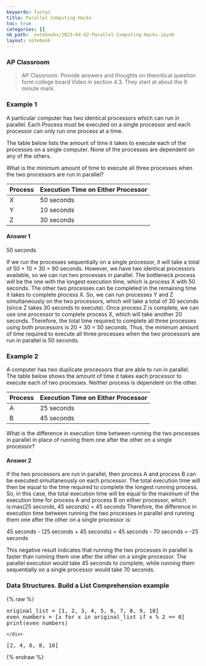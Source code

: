 ```yaml
---
keywords: fastai
title: Parallel Computing Hacks
toc: true
categories: []
nb_path: _notebooks/2023-04-02-Parallel-Computing-Hacks.ipynb
layout: notebook
---
```


<!--
#################################################
### THIS FILE WAS AUTOGENERATED! DO NOT EDIT! ###
#################################################
# file to edit: _notebooks/2023-04-02-Parallel-Computing-Hacks.ipynb
-->

<div class="container" id="notebook-container">
        
<div class="cell border-box-sizing text_cell rendered"><div class="inner_cell">
<div class="text_cell_render border-box-sizing rendered_html">
<h3 id="AP-Classroom">AP Classroom<a class="anchor-link" href="#AP-Classroom"> </a></h3><blockquote><p>AP Classroom. Provide answers and thoughts on theoritical question form college board Video in section 4.3.  They start at about the 9 minute mark.</p>
</blockquote>
<h3 id="Example-1">Example 1<a class="anchor-link" href="#Example-1"> </a></h3><p>A particular computer has two identical processors which can run in parallel. Each Process must be executed on a single processor and each processor can only run one process at a time.</p>
<p>The table below lists the amount of time it takes to execute each of the processes on a single computer. None of the processes are dependent on any of the others.</p>
<p>What is the minimum amount of time to execute all three processes when the two processors are run in parallel?</p>
<table>
<thead><tr>
<th>Process</th>
<th>Execution Time on Either Processor</th>
</tr>
</thead>
<tbody>
<tr>
<td>X</td>
<td>50 seconds</td>
</tr>
<tr>
<td>Y</td>
<td>10 seconds</td>
</tr>
<tr>
<td>Z</td>
<td>30 seconds</td>
</tr>
</tbody>
</table>
<h4 id="Answer-1">Answer 1<a class="anchor-link" href="#Answer-1"> </a></h4><p>50 seconds</p>
<p>If we run the processes sequentially on a single processor, it will take a total of 50 + 10 + 30 = 90 seconds. However, we have two identical processors available, so we can run two processes in parallel. The bottleneck process will be the one with the longest execution time, which is process X with 50 seconds. The other two processes can be completed in the remaining time it takes to complete process X. So, we can run processes Y and Z simultaneously on the two processors, which will take a total of 30 seconds (since Z takes 30 seconds to execute). Once process Z is complete, we can use one processor to complete process X, which will take another 20 seconds. Therefore, the total time required to complete all three processes using both processors is 20 + 30 = 50 seconds. Thus, the minimum amount of time required to execute all three processes when the two processors are run in parallel is 50 seconds.</p>
<h3 id="Example-2">Example 2<a class="anchor-link" href="#Example-2"> </a></h3><p>A computer has two duplicate processors that are able to run in parallel. The table below shows the amount of time it takes each processor to execute each of two processes. Neither process is dependent on the other.</p>
<table>
<thead><tr>
<th>Process</th>
<th>Execution Time on Either Processor</th>
</tr>
</thead>
<tbody>
<tr>
<td>A</td>
<td>25 seconds</td>
</tr>
<tr>
<td>B</td>
<td>45 seconds</td>
</tr>
</tbody>
</table>
<p>What is the difference in execution time between running the two processes in parallel in place of running them one after the other on a single processor?</p>
<h4 id="Answer-2">Answer 2<a class="anchor-link" href="#Answer-2"> </a></h4><p>If the two processors are run in parallel, then process A and process B can be executed simultaneously on each processor. The total execution time will then be equal to the time required to complete the longest running process. So, in this case, the total execution time will be equal to the maximum of the execution time for process A and process B on either processor, which is:max(25 seconds, 45 seconds) = 45 seconds
Therefore, the difference in execution time between running the two processes in parallel and running them one after the other on a single processor is:</p>
<p>45 seconds - (25 seconds + 45 seconds) = 45 seconds - 70 seconds = -25 seconds</p>
<p>This negative result indicates that running the two processes in parallel is faster than running them one after the other on a single processor. The parallel execution would take 45 seconds to complete, while running them sequentially on a single processor would take 70 seconds.</p>
<h3 id="Data-Structures.--Build-a-List-Comprehension-example">Data Structures.  Build a List Comprehension example<a class="anchor-link" href="#Data-Structures.--Build-a-List-Comprehension-example"> </a></h3>
</div>
</div>
</div>
    {% raw %}
    
<div class="cell border-box-sizing code_cell rendered">
<div class="input">

<div class="inner_cell">
    <div class="input_area">
<div class=" highlight hl-ipython3"><pre><span></span><span class="n">original_list</span> <span class="o">=</span> <span class="p">[</span><span class="mi">1</span><span class="p">,</span> <span class="mi">2</span><span class="p">,</span> <span class="mi">3</span><span class="p">,</span> <span class="mi">4</span><span class="p">,</span> <span class="mi">5</span><span class="p">,</span> <span class="mi">6</span><span class="p">,</span> <span class="mi">7</span><span class="p">,</span> <span class="mi">8</span><span class="p">,</span> <span class="mi">9</span><span class="p">,</span> <span class="mi">10</span><span class="p">]</span>
<span class="n">even_numbers</span> <span class="o">=</span> <span class="p">[</span><span class="n">x</span> <span class="k">for</span> <span class="n">x</span> <span class="ow">in</span> <span class="n">original_list</span> <span class="k">if</span> <span class="n">x</span> <span class="o">%</span> <span class="mi">2</span> <span class="o">==</span> <span class="mi">0</span><span class="p">]</span>
<span class="nb">print</span><span class="p">(</span><span class="n">even_numbers</span><span class="p">)</span>
</pre></div>

    </div>
</div>
</div>

<div class="output_wrapper">
<div class="output">

<div class="output_area">

<div class="output_subarea output_stream output_stdout output_text">
<pre>[2, 4, 6, 8, 10]
</pre>
</div>
</div>

</div>
</div>

</div>
    {% endraw %}

</div>
 

